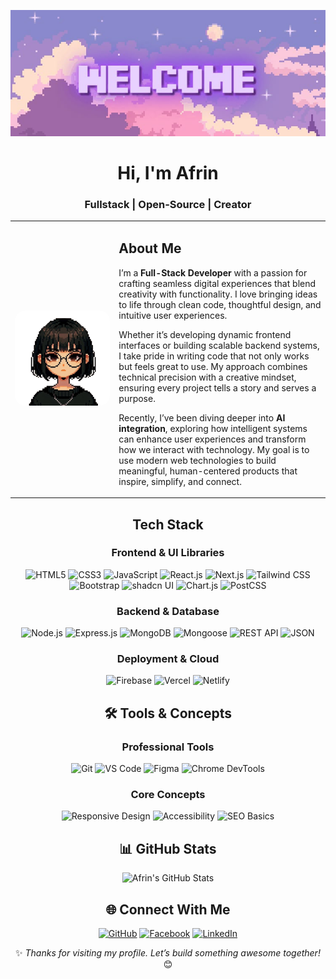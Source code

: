 <p align="center">
  <img src="https://github.com/afrinbhuiyan/afrinbhuiyan/blob/main/github_banner1.png?raw=true" alt="" />
</p>

<div align="center">

# **Hi, I'm Afrin**

### **Fullstack | Open-Source | Creator**

</div>

<table>
  <tr>
    <td align="center" width="33%">
      <img src="https://github.com/afrinbhuiyan/afrinbhuiyan/blob/main/me.png?raw=true" width="250" alt="Afrin Bhuiyan" style="border-radius: 16px;" />
    </td>
    <td width="67%">
      
  ## About Me  

  I’m a **Full-Stack Developer** with a passion for crafting seamless digital experiences that blend creativity with functionality. I love bringing ideas to life through clean code, thoughtful design, and intuitive user experiences.  

  Whether it’s developing dynamic frontend interfaces or building scalable backend systems, I take pride in writing code that not only works but feels great to use. My approach combines technical precision with a creative mindset, ensuring every project tells a story and serves a purpose.  

  Recently, I’ve been diving deeper into **AI integration**, exploring how intelligent systems can enhance user experiences and transform how we interact with technology. My goal is to use modern web technologies to build meaningful, human-centered products that inspire, simplify, and connect.  
  
  </tr>
</table>

<div align="center">

## Tech Stack  

### **Frontend & UI Libraries**  

![HTML5](https://img.shields.io/badge/-HTML5-E34F26?logo=html5&logoColor=white)
![CSS3](https://img.shields.io/badge/-CSS3-1572B6?logo=css3&logoColor=white)
![JavaScript](https://img.shields.io/badge/-JavaScript-F7DF1E?logo=javascript&logoColor=black)
![React.js](https://img.shields.io/badge/-React.js-61DAFB?logo=react&logoColor=black)
![Next.js](https://img.shields.io/badge/-Next.js-000000?logo=next.js)
![Tailwind CSS](https://img.shields.io/badge/-TailwindCSS-06B6D4?logo=tailwind-css)
![Bootstrap](https://img.shields.io/badge/-Bootstrap-7952B3?logo=bootstrap&logoColor=white)
![shadcn UI](https://img.shields.io/badge/-shadcn%20UI-000000?logo=nextdotjs&logoColor=white)
![Chart.js](https://img.shields.io/badge/-Chart.js-FF6384?logo=chartdotjs&logoColor=white)
![PostCSS](https://img.shields.io/badge/-PostCSS-DD3A0A?logo=postcss&logoColor=white)

### **Backend & Database**  

![Node.js](https://img.shields.io/badge/-Node.js-339933?logo=node.js&logoColor=white)
![Express.js](https://img.shields.io/badge/-Express.js-000000?logo=express&logoColor=white)
![MongoDB](https://img.shields.io/badge/-MongoDB-47A248?logo=mongodb&logoColor=white)
![Mongoose](https://img.shields.io/badge/-Mongoose-800000?logo=mongoose&logoColor=white)
![REST API](https://img.shields.io/badge/-REST%20API-5D7E8F?logo=openapiinitiative&logoColor=white)
![JSON](https://img.shields.io/badge/-JSON-000000?logo=json&logoColor=white)

### **Deployment & Cloud**  

![Firebase](https://img.shields.io/badge/-Firebase-FFCA28?logo=firebase&logoColor=black)
![Vercel](https://img.shields.io/badge/-Vercel-000000?logo=vercel&logoColor=white)
![Netlify](https://img.shields.io/badge/-Netlify-00C7B7?logo=netlify&logoColor=white)

## 🛠️ Tools & Concepts  

### **Professional Tools**  

![Git](https://img.shields.io/badge/-Git-F05032?logo=git&logoColor=white)
![VS Code](https://img.shields.io/badge/-VS%20Code-007ACC?logo=visual-studio-code)
![Figma](https://img.shields.io/badge/-Figma-F24E1E?logo=figma&logoColor=white)
![Chrome DevTools](https://img.shields.io/badge/-DevTools-4285F4?logo=googlechrome&logoColor=white)

### **Core Concepts**  

![Responsive Design](https://img.shields.io/badge/-Responsive%20Design-007ACC)
![Accessibility](https://img.shields.io/badge/-Web%20Accessibility-000000)
![SEO Basics](https://img.shields.io/badge/-SEO%20Basics-4285F4)

</div>

<div align="center">

## 📊 GitHub Stats  

<p align="center">
  <img src="https://github-readme-stats.vercel.app/api?username=afrinbhuiyan&show_icons=true&theme=graywhite" alt="Afrin's GitHub Stats" />
</p>

</div>

<div align="center">

## 🌐 Connect With Me 

[![GitHub](https://img.shields.io/badge/-GitHub-181717?logo=github)](https://github.com/afrinbhuiyan)
[![Facebook](https://img.shields.io/badge/-Facebook-1877F2?logo=facebook&logoColor=white)](https://facebook.com/mst.afrin.528517)
[![LinkedIn](https://img.shields.io/badge/-LinkedIn-0077B5?logo=linkedin&logoColor=white)](https://www.linkedin.com/in/afrin-bhuiyan123)

</div>

<div align="center">

✨ _Thanks for visiting my profile. Let’s build something awesome together!_ 😊
</div>
